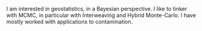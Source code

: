 I am interested in geostatistics, in a Bayesian perspective. I like to tinker with MCMC, in particular with Interweaving and Hybrid Monte-Carlo. 
I have mostly worked with applications to contamination. 
